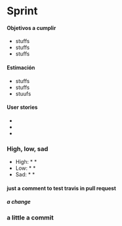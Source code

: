 # Sprint <n>

#### Objetivos a cumplir

- stuffs 
- stuffs
- stuffs
#### Estimación
- stuffs 
- stuffs
- stuufs
#### User stories
- 
-
- 
### High, low, sad 

* High:
        *
        *
* Low:
        * 
        *
* Sad:
        *
        *

#### just a comment to test travis in pull request
##### a change
### a little a commit
